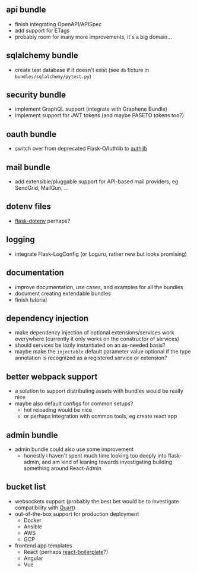 api bundle
----------
* finish integrating OpenAPI/APISpec
* add support for ETags
* probably room for many more improvements, it's a big domain...


sqlalchemy bundle
-----------------
* create test database if it doesn't exist (see `db` fixture in `bundles/sqlalchemy/pytest.py`)

security bundle
---------------
* implement GraphQL support (integrate with Graphene Bundle)
* implement support for JWT tokens (and maybe PASETO tokens too?)


oauth bundle
------------
* switch over from deprecated Flask-OAuthlib to [authlib](https://github.com/lepture/authlib)


mail bundle
-----------
* add extensible/pluggable support for API-based mail providers, eg SendGrid, MailGun, ...


dotenv files
------------
* [flask-dotenv](https://github.com/grauwoelfchen/flask-dotenv/) perhaps?


logging
-------
* integrate Flask-LogConfig (or Loguru, rather new but looks promising)


documentation
-------------
* improve documentation, use cases, and examples for all the bundles
* document creating extendable bundles
* finish tutorial


dependency injection
--------------------
* make dependency injection of optional extensions/services work everywhere (currently it only works on the constructor of services)
* should services be lazily instantiated on an as-needed basis?
* maybe make the `injectable` default parameter value optional if the type annotation is recognized as a registered service or extension?


better webpack support
----------------------
* a solution to support distributing assets with bundles would be really nice
* maybe also default configs for common setups?
   - hot reloading would be nice
   - or perhaps integration with common tools, eg create react app


admin bundle
------------
* admin bundle could also use some improvement
   - honestly i haven't spent much time looking too deeply into flask-admin, and am kind of leaning towards investigating building something around React-Admin


bucket list
-----------
* websockets support (probably the best bet would be to investigate compatibility with [Quart](https://gitlab.com/pgjones/quart))
* out-of-the-box support for production deployment
   - Docker
   - Ansible
   - AWS
   - GCP
* frontend app templates
   - React (perhaps [react-boilerplate](https://github.com/react-boilerplate/react-boilerplate)?)
   - Angular
   - Vue
